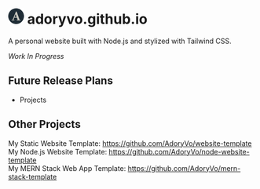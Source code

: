 # ![Icon](dist/images/favicon-32x32.png) adoryvo.github.io
A personal website built with Node.js and stylized with Tailwind CSS.

*Work In Progress*

## Future Release Plans
* Projects

## Other Projects
My Static Website Template: https://github.com/AdoryVo/website-template  
My Node.js Website Template: https://github.com/AdoryVo/node-website-template  
My MERN Stack Web App Template: https://github.com/AdoryVo/mern-stack-template